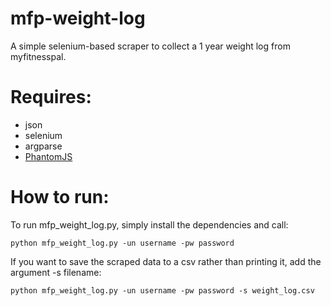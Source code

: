 # mfp-weight-log
A simple selenium-based scraper to collect a 1 year weight log from myfitnesspal.

# Requires:
- json
- selenium
- argparse
- [PhantomJS](http://phantomjs.org/download.html)

# How to run:
To run mfp_weight_log.py, simply install the dependencies and call:
```
python mfp_weight_log.py -un username -pw password
```
If you want to save the scraped data to a csv rather than printing it, add the argument -s filename:
```
python mfp_weight_log.py -un username -pw password -s weight_log.csv
```
